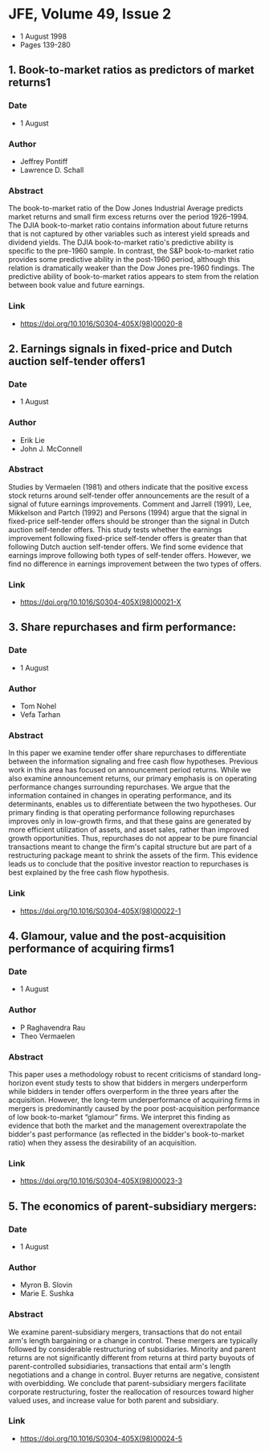# JFE, Volume 49, Issue 2
- 1 August 1998
- Pages 139-280

## 1. Book-to-market ratios as predictors of market returns1
### Date
- 1 August
### Author
- Jeffrey Pontiff
- Lawrence D. Schall
### Abstract
The book-to-market ratio of the Dow Jones Industrial Average predicts market returns and small firm excess returns over the period 1926–1994. The DJIA book-to-market ratio contains information about future returns that is not captured by other variables such as interest yield spreads and dividend yields. The DJIA book-to-market ratio's predictive ability is specific to the pre-1960 sample. In contrast, the S&P book-to-market ratio provides some predictive ability in the post-1960 period, although this relation is dramatically weaker than the Dow Jones pre-1960 findings. The predictive ability of book-to-market ratios appears to stem from the relation between book value and future earnings.
### Link
- https://doi.org/10.1016/S0304-405X(98)00020-8

## 2. Earnings signals in fixed-price and Dutch auction self-tender offers1
### Date
- 1 August
### Author
- Erik Lie
- John J. McConnell
### Abstract
Studies by Vermaelen (1981) and others indicate that the positive excess stock returns around self-tender offer announcements are the result of a signal of future earnings improvements. Comment and Jarrell (1991), Lee, Mikkelson and Partch (1992) and Persons (1994) argue that the signal in fixed-price self-tender offers should be stronger than the signal in Dutch auction self-tender offers. This study tests whether the earnings improvement following fixed-price self-tender offers is greater than that following Dutch auction self-tender offers. We find some evidence that earnings improve following both types of self-tender offers. However, we find no difference in earnings improvement between the two types of offers.
### Link
- https://doi.org/10.1016/S0304-405X(98)00021-X

## 3. Share repurchases and firm performance:
### Date
- 1 August
### Author
- Tom Nohel
- Vefa Tarhan
### Abstract
In this paper we examine tender offer share repurchases to differentiate between the information signaling and free cash flow hypotheses. Previous work in this area has focused on announcement period returns. While we also examine announcement returns, our primary emphasis is on operating performance changes surrounding repurchases. We argue that the information contained in changes in operating performance, and its determinants, enables us to differentiate between the two hypotheses. Our primary finding is that operating performance following repurchases improves only in low-growth firms, and that these gains are generated by more efficient utilization of assets, and asset sales, rather than improved growth opportunities. Thus, repurchases do not appear to be pure financial transactions meant to change the firm's capital structure but are part of a restructuring package meant to shrink the assets of the firm. This evidence leads us to conclude that the positive investor reaction to repurchases is best explained by the free cash flow hypothesis.
### Link
- https://doi.org/10.1016/S0304-405X(98)00022-1

## 4. Glamour, value and the post-acquisition performance of acquiring firms1
### Date
- 1 August
### Author
- P Raghavendra Rau
- Theo Vermaelen
### Abstract
This paper uses a methodology robust to recent criticisms of standard long-horizon event study tests to show that bidders in mergers underperform while bidders in tender offers overperform in the three years after the acquisition. However, the long-term underperformance of acquiring firms in mergers is predominantly caused by the poor post-acquisition performance of low book-to-market “glamour” firms. We interpret this finding as evidence that both the market and the management overextrapolate the bidder's past performance (as reflected in the bidder's book-to-market ratio) when they assess the desirability of an acquisition.
### Link
- https://doi.org/10.1016/S0304-405X(98)00023-3

## 5. The economics of parent-subsidiary mergers:
### Date
- 1 August
### Author
- Myron B. Slovin
- Marie E. Sushka
### Abstract
We examine parent-subsidiary mergers, transactions that do not entail arm's length bargaining or a change in control. These mergers are typically followed by considerable restructuring of subsidiaries. Minority and parent returns are not significantly different from returns at third party buyouts of parent-controlled subsidiaries, transactions that entail arm's length negotiations and a change in control. Buyer returns are negative, consistent with overbidding. We conclude that parent-subsidiary mergers facilitate corporate restructuring, foster the reallocation of resources toward higher valued uses, and increase value for both parent and subsidiary.
### Link
- https://doi.org/10.1016/S0304-405X(98)00024-5

